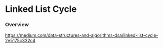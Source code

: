 # Linked List Cycle

### Overview

https://medium.com/data-structures-and-algorithms-dsa/linked-list-cycle-2e5175c332c4
